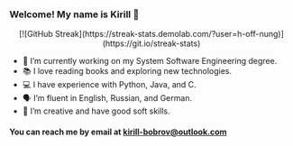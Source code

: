 ### Welcome! My name is Kirill 👋

<div align="center">
  [![GitHub Streak](https://streak-stats.demolab.com/?user=h-off-nung)](https://git.io/streak-stats)
</div>

- 🔭 I’m currently working on my System Software Engineering degree.
- 📚 I love reading books and exploring new technologies.
- 💻 I have experience with Python, Java, and C.
- 🗣️ I’m fluent in English, Russian, and German.
- 🎨 I’m creative and have good soft skills.

#### You can reach me by email at kirill-bobrov@outlook.com